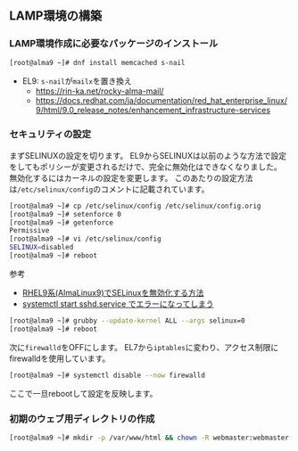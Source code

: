 ## LAMP環境の構築

### LAMP環境作成に必要なパッケージのインストール

```bash
[root@alma9 ~]# dnf install memcached s-nail
```

- EL9: `s-nail`が`mailx`を置き換え
    - https://rin-ka.net/rocky-alma-mail/
    - https://docs.redhat.com/ja/documentation/red_hat_enterprise_linux/9/html/9.0_release_notes/enhancement_infrastructure-services

### セキュリティの設定

まずSELINUXの設定を切ります。
EL9からSELINUXは以前のような方法で設定をしてもポリシーが変更されるだけで、完全に無効化はできなくなりました。
無効化するにはカーネルの設定を変更します。
このあたりの設定方法は`/etc/selinux/config`のコメントに記載されています。

```bash
[root@alma9 ~]# cp /etc/selinux/config /etc/selinux/config.orig
[root@alma9 ~]# setenforce 0
[root@alma9 ~]# getenforce
Permissive
[root@alma9 ~]# vi /etc/selinux/config
SELINUX=disabled
[root@alma9 ~]# reboot
```

参考
- [RHEL9系(AlmaLinux9)でSELinuxを無効化する方法](https://blog.future.ad.jp/rhel9%E7%B3%BBalmalinux9%E3%81%A7selinux%E3%82%92%E7%84%A1%E5%8A%B9%E5%8C%96%E3%81%99%E3%82%8B%E6%96%B9%E6%B3%95)
- [systemctl start sshd.service でエラーになってしまう](https://teratail.com/questions/122178)

```bash
[root@alma9 ~]# grubby --update-kernel ALL --args selinux=0
[root@alma9 ~]# reboot
```

次に`firewalld`をOFFにします。
EL7から`iptables`に変わり、アクセス制限にfirewalldを使用しています。

```bash
[root@alma9 ~]# systemctl disable --now firewalld
```

ここで一旦rebootして設定を反映します。


### 初期のウェブ用ディレクトリの作成

```bash
[root@alma9 ~]# mkdir -p /var/www/html && chown -R webmaster:webmaster /var/www
```
